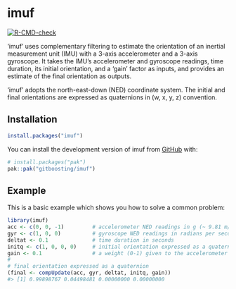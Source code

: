 
<!-- README.md is generated from README.Rmd. Please edit that file -->

# imuf

<!-- badges: start -->

[![R-CMD-check](https://github.com/gitboosting/imuf/actions/workflows/R-CMD-check.yaml/badge.svg)](https://github.com/gitboosting/imuf/actions/workflows/R-CMD-check.yaml)
<!-- badges: end -->

‘imuf’ uses complementary filtering to estimate the orientation of an
inertial measurement unit (IMU) with a 3-axis accelerometer and a 3-axis
gyroscope. It takes the IMU’s accelerometer and gyroscope readings, time
duration, its initial orientation, and a ‘gain’ factor as inputs, and
provides an estimate of the final orientation as outputs.

‘imuf’ adopts the north-east-down (NED) coordinate system. The initial
and final orientations are expressed as quaternions in (w, x, y, z)
convention.

## Installation

``` r
install.packages("imuf")
```

You can install the development version of imuf from
[GitHub](https://github.com/) with:

``` r
# install.packages("pak")
pak::pak("gitboosting/imuf")
```

## Example

This is a basic example which shows you how to solve a common problem:

``` r
library(imuf)
acc <- c(0, 0, -1)         # accelerometer NED readings in g (~ 9.81 m/s^2) 
gyr <- c(1, 0, 0)          # gyroscope NED readings in radians per second
deltat <- 0.1              # time duration in seconds
initq <- c(1, 0, 0, 0)     # initial orientation expressed as a quaternion
gain <- 0.1                # a weight (0-1) given to the accelerometer readings
#
# final orientation expressed as a quaternion
(final <- compUpdate(acc, gyr, deltat, initq, gain))
#> [1] 0.99898767 0.04498481 0.00000000 0.00000000
```
